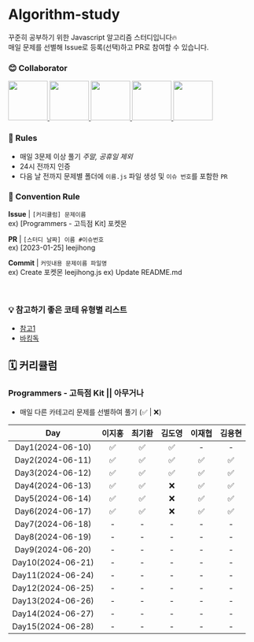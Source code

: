# Algorithm-study

꾸준히 공부하기 위한 Javascript 알고리즘 스터디입니다🔥  
매일 문제를 선별해 Issue로 등록(선택)하고 PR로 참여할 수 있습니다.

### 😊 Collaborator

<div>
  <a href="https://github.com/lee-ji-hong">
    <img src="https://avatars.githubusercontent.com/u/88364280?v=4" width="80" style="max-width: 100%;">
  </a>
  <a href="https://github.com/gihwan-dev">
    <img src="https://avatars.githubusercontent.com/u/84307361?v=4" width="80" style="max-width: 100%;">
  </a>
  <a href="https://github.com/CreatorDodo">
    <img src="https://avatars.githubusercontent.com/u/112838087?v=4" width="80" style="max-width: 100%;">
  </a>
  <a href="https://github.com/JaeHyup0504">
    <img src="https://avatars.githubusercontent.com/u/72785296?v=4" width="80" style="max-width: 100%;">
  </a>
  <a href="https://github.com/yonghyun421">
    <img src="https://avatars.githubusercontent.com/u/81367886?v=4" width="80" style="max-width: 100%;">
  </a>
</div>

### 📢 Rules

- 매일 3문제 이상 풀기 _주말, 공휴일 제외_
- 24시 전까지 인증
- 다음 날 전까지 문제별 폴더에 `이름.js` 파일 생성 및 `이슈 번호`를 포함한 `PR`

### 🌈 Convention Rule

**Issue** | `[커리큘럼] 문제이름`  
ex) [Programmers - 고득점 Kit] 포켓몬

**PR** | `[스터디 날짜] 이름 #이슈번호`  
ex) [2023-01-25] leejihong

**Commit** | `커밋내용 문제이름 파일명`  
ex) Create 포켓몬 leejihong.js
ex) Update README.md

<br/>

### 💡 참고하기 좋은 코테 유형별 리스트

- [참고1](https://apricot-tendency-f48.notion.site/51677421ce914737b04e112f19fd29c8)
- [바킹독](https://github.com/encrypted-def/basic-algo-lecture)

## 🗓️ 커리큘럼

### Programmers - 고득점 Kit || 아무거나

- 매일 다른 카테고리 문제를 선별하여 풀기 (✅ | ❌)

|        Day        | 이지홍 | 최기환 | 김도영 | 이재협 | 김용현 |
| :---------------: | :----: | :----: | :----: | :----: | :----: |
| Day1(2024-06-10)  |   ✅   |   ✅   |   ✅   |   -    |   -    |
| Day2(2024-06-11)  |   ✅   |   ✅   |   ✅   |   ✅   |   ✅   |
| Day3(2024-06-12)  |   ✅   |   ✅   |   ✅   |   ✅   |   ✅   |
| Day4(2024-06-13)  |   ✅   |   ✅   |   ❌   |   ✅   |   ✅   |
| Day5(2024-06-14)  |   ✅   |   ✅   |   ❌   |   ✅   |   ✅   |
| Day6(2024-06-17)  |   ✅   |   ✅   |   ❌   |   ✅   |   ✅   |
| Day7(2024-06-18)  |   -    |   -    |   -    |   -    |   -    |
| Day8(2024-06-19)  |   -    |   -    |   -    |   -    |   -    |
| Day9(2024-06-20)  |   -    |   -    |   -    |   -    |   -    |
| Day10(2024-06-21) |   -    |   -    |   -    |   -    |   -    |
| Day11(2024-06-24) |   -    |   -    |   -    |   -    |   -    |
| Day12(2024-06-25) |   -    |   -    |   -    |   -    |   -    |
| Day13(2024-06-26) |   -    |   -    |   -    |   -    |   -    |
| Day14(2024-06-27) |   -    |   -    |   -    |   -    |   -    |
| Day15(2024-06-28) |   -    |   -    |   -    |   -    |   -    |
